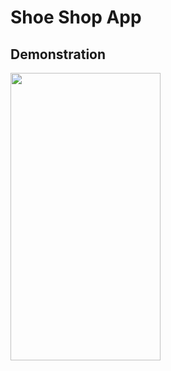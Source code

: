 # Shoe Shop App

## Demonstration
<img src="https://user-images.githubusercontent.com/43718257/109408868-93c1f180-79b3-11eb-84f9-d588cca3202a.gif" width=240 height=460>
